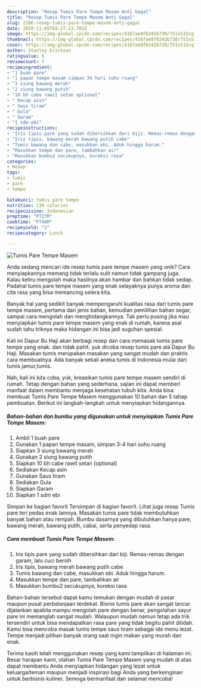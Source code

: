 ```yaml
---
description: "Resep Tumis Pare Tempe Masem Anti Gagal"
title: "Resep Tumis Pare Tempe Masem Anti Gagal"
slug: 2106-resep-tumis-pare-tempe-masem-anti-gagal
date: 2020-11-05T03:27:23.701Z
image: https://img-global.cpcdn.com/recipes/4167ae8f6242b730/751x532cq70/tumis-pare-tempe-masem-foto-resep-utama.jpg
thumbnail: https://img-global.cpcdn.com/recipes/4167ae8f6242b730/751x532cq70/tumis-pare-tempe-masem-foto-resep-utama.jpg
cover: https://img-global.cpcdn.com/recipes/4167ae8f6242b730/751x532cq70/tumis-pare-tempe-masem-foto-resep-utama.jpg
author: Stanley Erickson
ratingvalue: 5
reviewcount: 7
recipeingredient:
- "1 buah pare"
- "1 papan tempe masam simpan 34 hari suhu ruang"
- "3 siung bawang merah"
- "2 siung bawang putih"
- "10 bh cabe rawit setan optional"
- " Kecap asin"
- " Saus tiram"
- " Gula"
- " Garam"
- "1 sdm ebi"
recipeinstructions:
- "Iris tipis pare yang sudah dibersihkan dari biji. Remas-remas dengan garam, lalu cuci bersih"
- "Iris tipis, bawang merah bawang putih cabe"
- "Tumis bawang dan cabe, masukkan ebi. Aduk hingga harum."
- "Masukkan tempe dan pare, tambahkan air"
- "Masukkan bumbu2 secukupnya, koreksi rasa"
categories:
- Resep
tags:
- tumis
- pare
- tempe

katakunci: tumis pare tempe 
nutrition: 139 calories
recipecuisine: Indonesian
preptime: "PT27M"
cooktime: "PT46M"
recipeyield: "2"
recipecategory: Lunch

---
```



![Tumis Pare Tempe Masem](https://img-global.cpcdn.com/recipes/4167ae8f6242b730/751x532cq70/tumis-pare-tempe-masem-foto-resep-utama.jpg)

Anda sedang mencari ide resep tumis pare tempe masem yang unik? Cara menyiapkannya memang tidak terlalu sulit namun tidak gampang juga. Kalau keliru mengolah maka hasilnya akan hambar dan bahkan tidak sedap. Padahal tumis pare tempe masem yang enak selayaknya punya aroma dan cita rasa yang bisa memancing selera kita.

Banyak hal yang sedikit banyak mempengaruhi kualitas rasa dari tumis pare tempe masem, pertama dari jenis bahan, kemudian pemilihan bahan segar, sampai cara mengolah dan menghidangkannya. Tak perlu pusing jika mau menyiapkan tumis pare tempe masem yang enak di rumah, karena asal sudah tahu triknya maka hidangan ini bisa jadi suguhan spesial.

Kali ini Dapur Bu Haji akan berbagi resep dan cara memasak tumis pare tempe yang enak. dan tidak pahit. yuk dicoba resep tumis pare ala Dapur Bu Haji. Masakan tumis merupakan masakan yang sangat mudah dan praktis cara membuatnya. Ada banyak sekali aneka tumis di Indonesia mulai dari tumis jamur,tumis.


Nah, kali ini kita coba, yuk, kreasikan tumis pare tempe masem sendiri di rumah. Tetap dengan bahan yang sederhana, sajian ini dapat memberi manfaat dalam membantu menjaga kesehatan tubuh kita. Anda bisa membuat Tumis Pare Tempe Masem menggunakan 10 bahan dan 5 tahap pembuatan. Berikut ini langkah-langkah untuk menyiapkan hidangannya.

<!--inarticleads1-->

##### Bahan-bahan dan bumbu yang digunakan untuk menyiapkan Tumis Pare Tempe Masem:

1. Ambil 1 buah pare
1. Gunakan 1 papan tempe masam, simpan 3-4 hari suhu ruang
1. Siapkan 3 siung bawang merah
1. Gunakan 2 siung bawang putih
1. Siapkan 10 bh cabe rawit setan (optional)
1. Sediakan  Kecap asin
1. Gunakan  Saus tiram
1. Sediakan  Gula
1. Siapkan  Garam
1. Siapkan 1 sdm ebi


Simpan ke bagian favorit Tersimpan di bagian favorit. Lihat juga resep Tumis pare teri pedas enak lainnya. Masakan tumis pare tidak membutuhkan banyak bahan atau rempah. Bumbu dasarnya yang dibutuhkan hanya pare, bawang merah, bawang putih, cabai, serta penyedap rasa. 

<!--inarticleads2-->

##### Cara membuat Tumis Pare Tempe Masem:

1. Iris tipis pare yang sudah dibersihkan dari biji. Remas-remas dengan garam, lalu cuci bersih
1. Iris tipis, bawang merah bawang putih cabe
1. Tumis bawang dan cabe, masukkan ebi. Aduk hingga harum.
1. Masukkan tempe dan pare, tambahkan air
1. Masukkan bumbu2 secukupnya, koreksi rasa


Bahan-bahan tersebut dapat kamu temukan dengan mudah di pasar maupun pusat perbelanjaan terdekat. Bisnis tumis pare akan sangat lancar dijalankan apabila mampu mengolah pare dengan benar, pengolahan sayur pare ini memanglah sangat mudah. Walaupun mudah namun tetap ada trik tersendiri untuk bisa mendapatkan rasa pare yang tidak begitu pahit dilidah. Kamu bisa mencoba masak tumis tempe saus tiram sebagai ide menu lezat. Tempe menjadi pilihan banyak orang saat ingin makan yang murah dan enak. 

Terima kasih telah menggunakan resep yang kami tampilkan di halaman ini. Besar harapan kami, olahan Tumis Pare Tempe Masem yang mudah di atas dapat membantu Anda menyiapkan hidangan yang lezat untuk keluarga/teman maupun menjadi inspirasi bagi Anda yang berkeinginan untuk berbisnis kuliner. Semoga bermanfaat dan selamat mencoba!
